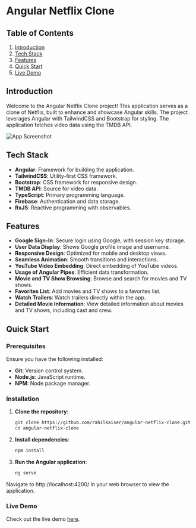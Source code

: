 # Angular Netflix Clone

## Table of Contents

1. [Introduction](#introduction)
2. [Tech Stack](#tech-stack)
3. [Features](#features)
4. [Quick Start](#quick-start)
5. [Live Demo](#live-demo)

## Introduction

Welcome to the Angular Netflix Clone project! This application serves as a clone of Netflix, built to enhance and showcase Angular skills. The project leverages Angular with TailwindCSS and Bootstrap for styling. The application fetches video data using the TMDB API.

![App Screenshot](link_to_image)

## Tech Stack

- **Angular**: Framework for building the application.
- **TailwindCSS**: Utility-first CSS framework.
- **Bootstrap**: CSS framework for responsive design.
- **TMDB API**: Source for video data.
- **TypeScript**: Primary programming language.
- **Firebase**: Authentication and data storage.
- **RxJS**: Reactive programming with observables.

## Features

- **Google Sign-In**: Secure login using Google, with session key storage.
- **User Data Display**: Shows Google profile image and username.
- **Responsive Design**: Optimized for mobile and desktop views.
- **Seamless Animation**: Smooth transitions and interactions.
- **YouTube Video Embedding**: Direct embedding of YouTube videos.
- **Usage of Angular Pipes**: Efficient data transformation.
- **Movie and TV Show Browsing**: Browse and search for movies and TV shows.
- **Favorites List**: Add movies and TV shows to a favorites list.
- **Watch Trailers**: Watch trailers directly within the app.
- **Detailed Movie Information**: View detailed information about movies and TV shows, including cast and crew.

## Quick Start

### Prerequisites

Ensure you have the following installed:

- **Git**: Version control system.
- **Node.js**: JavaScript runtime.
- **NPM**: Node package manager.

### Installation

1. **Clone the repository**:
   ```bash
   git clone https://github.com/rahilkaiser/angular-netflix-clone.git
   cd angular-netflix-clone
2. **Install dependencies**:
   ```bash
   npm install
3. **Run the Angular application**:
   ```bash
   ng serve
Navigate to http://localhost:4200/ in your web browser to view the application.

### Live Demo
Check out the live demo [here](https://master--angular-store-project.netlify.app).


